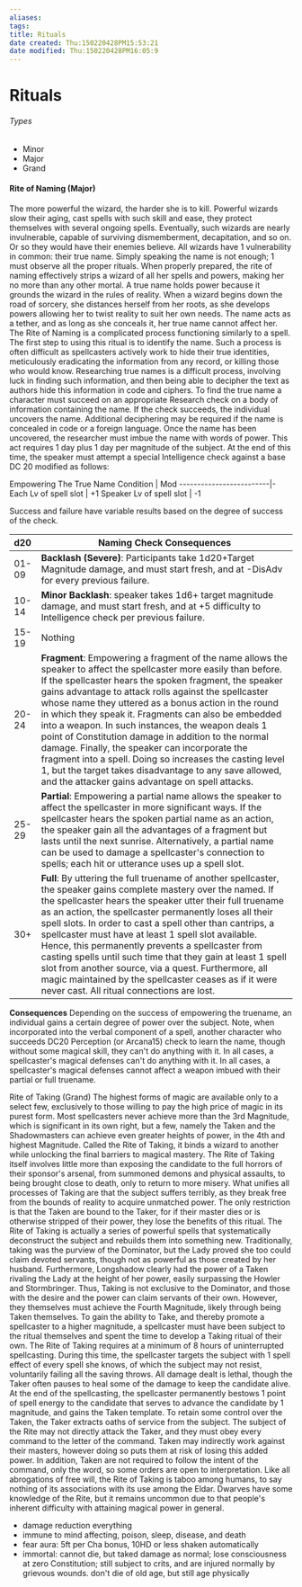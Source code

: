 ```yaml
---
aliases: 
tags: 
title: Rituals
date created: Thu:150220428PM15:53:21
date modified: Thu:150220428PM16:05:9
---
```

# Rituals

###### Types
- Minor
- Major
- Grand

#### Rite of Naming (Major)
The more powerful the wizard, the harder she is to kill. Powerful wizards slow their aging, cast spells with such skill and ease, they protect themselves with several ongoing spells. Eventually, such wizards are nearly invulnerable, capable of surviving dismemberment, decapitation, and so on. Or so they would have their enemies believe.
All wizards have 1 vulnerability in common: their true name. Simply speaking the name is not enough; 1 must observe all the proper rituals. When properly prepared, the rite of naming effectively strips a wizard of all her spells and powers, making her no more than any other mortal. A true name holds power because it grounds the wizard in the rules of reality. When a wizard begins down the road of sorcery, she distances herself from her roots, as she develops powers allowing her to twist reality to suit her own needs. The name acts as a tether, and as long as she conceals it, her true name cannot affect her.
The Rite of Naming is a complicated process functioning similarly to a spell. The first step to using this ritual is to identify the name. Such a process is often difficult as spellcasters actively work to hide their true identities, meticulously eradicating the information from any record, or killing those who would know. Researching true names is a difficult process, involving luck in finding such information, and then being able to decipher the text as authors hide this information in code and ciphers. To find the true name a character must succeed on an appropriate Research check on a body of information containing the name. If the check succeeds, the individual uncovers the name. Additional deciphering may be required if the name is concealed in code or a foreign language.
Once the name has been uncovered, the researcher must imbue the name with words of power. This act requires 1 day plus 1 day per magnitude of the subject. At the end of this time, the speaker must attempt a special Intelligence check against a base DC 20 modified as follows:

Empowering The True Name
Condition                | Mod
-------------------------|-
Each Lv of spell slot    | +1
Speaker Lv of spell slot | -1

Success and failure have variable results based on the degree of success of the check.


| d20   | Naming Check Consequences                                                                                                                                                                                                                                                                                                                                                                                                                                                                                                                                                                                                                                                                   |
|:----- | ------------------------------------------------------------------------------------------------------------------------------------------------------------------------------------------------------------------------------------------------------------------------------------------------------------------------------------------------------------------------------------------------------------------------------------------------------------------------------------------------------------------------------------------------------------------------------------------------------------------------------------------------------------------------------------------- |
| 01-09 | **Backlash (Severe)**: Participants take 1d20+Target Magnitude damage, and must start fresh, and at -DisAdv for every previous failure.                                                                                                                                                                                                                                                                                                                                                                                                                                                                                                                                                     |
| 10-14 | **Minor Backlash**: speaker takes 1d6+ target magnitude damage, and must start fresh, and at +5 difficulty to Intelligence check per previous failure.                                                                                                                                                                                                                                                                                                                                                                                                                                                                                                                                      |
| 15-19 | Nothing                                                                                                                                                                                                                                                                                                                                                                                                                                                                                                                                                                                                                                                                                     |
| 20-24 | **Fragment**: Empowering a fragment of the name allows the speaker to affect the spellcaster more easily than before. If the spellcaster hears the spoken fragment, the speaker gains advantage to attack rolls against the spellcaster whose name they uttered as a bonus action in the round in which they speak it. Fragments can also be embedded into a weapon. In such instances, the weapon deals 1 point of Constitution damage in addition to the normal damage. Finally, the speaker can incorporate the fragment into a spell. Doing so increases the casting level 1, but the target takes disadvantage to any save allowed, and the attacker gains advantage on spell attacks. |
| 25-29 | **Partial**: Empowering a partial name allows the speaker to affect the spellcaster in more significant ways. If the spellcaster hears the spoken partial name as an action, the speaker gain all the advantages of a fragment but lasts until the next sunrise. Alternatively, a partial name can be used to damage a spellcaster's connection to spells; each hit or utterance uses up a spell slot.                                                                                                                                                                                                                                                                                      |
| 30+   | **Full**: By uttering the full truename of another spellcaster, the speaker gains complete mastery over the named. If the spellcaster hears the speaker utter their full truename as an action, the spellcaster permanently loses all their spell slots. In order to cast a spell other than cantrips, a spellcaster must have at least 1 spell slot available. Hence, this permanently prevents a spellcaster from casting spells until such time that they gain at least 1 spell slot from another source, via a quest. Furthermore, all magic maintained by the spellcaster ceases as if it were never cast. All ritual connections are lost.                                            |

**Consequences**
Depending on the success of empowering the truename, an individual gains a certain degree of power over the subject. Note, when incorporated into the verbal component of a spell, another character who succeeds DC20 Perception (or Arcana15) check to learn the name, though without some magical skill, they can't do anything with it. In all cases, a spellcaster's magical defenses can't do anything with it. In all cases, a spellcaster's magical defenses cannot affect a weapon imbued with their partial or full truename.

Rite of Taking (Grand)
The highest forms of magic are available only to a select few, exclusively to those willing to pay the high price of magic in its purest form. Most spellcasters never achieve more than the 3rd Magnitude, which is significant in its own right, but a few, namely the Taken and the Shadowmasters can achieve even greater heights of power, in the 4th and highest Magnitude. Called the Rite of Taking, it binds a wizard to another while unlocking the final barriers to magical mastery.
The Rite of Taking itself involves little more than exposing the candidate to the full horrors of their sponsor's arsenal, from summoned demons and physical assaults, to being brought close to death, only to return to more misery. What unifies all processes of Taking are that the subject suffers terribly, as they break free from the bounds of reality to acquire unmatched power. The only restriction is that the Taken are bound to the Taker, for if their master dies or is otherwise stripped of their power, they lose the benefits of this ritual.
The Rite of Taking is actually a series of powerful spells that systematically deconstruct the subject and rebuilds them into something new. Traditionally, taking was the purview of the Dominator, but the Lady proved she too could claim devoted servants, though not as powerful as those created by her husband.
Furthermore, Longshadow clearly had the power of a Taken rivaling the Lady at the height of her power, easily surpassing the Howler and Stormbringer. Thus, Taking is not exclusive to the Dominator, and those with the desire and the power can claim servants of their own. However, they themselves must achieve the Fourth Magnitude, likely through being Taken themselves.
To gain the ability to Take, and thereby promote a spellcaster to a higher magnitude, a spellcaster must have been subject to the ritual themselves and spent the time to develop a Taking ritual of their own.
The Rite of Taking requires at a minimum of 8 hours of uninterrupted spellcasting. During this time, the spellcaster targets the subject with 1 spell effect of every spell she knows, of which the subject may not resist, voluntarily failing all the saving throws. All damage dealt is lethal, though the Taker often pauses to heal some of the damage to keep the candidate alive. At the end of the spellcasting, the spellcaster permanently bestows 1 point of spell energy to the candidate that serves to advance the candidate by 1 magnitude, and gains the Taken template.
To retain some control over the Taken, the Taker extracts oaths of service from the subject. The subject of the Rite may not directly attack the Taker, and they must obey every command to the letter of the command. Taken may indirectly work against their masters, however doing so puts them at risk of losing this added power. In addition, Taken are not required to follow the intent of the command, only the word, so some orders are open to interpretation.
Like all abrogations of free will, the Rite of Taking is taboo among humans, to say nothing of its associations with its use among the Eldar. Dwarves have some knowledge of the Rite, but it remains uncommon due to that people's inherent difficulty with attaining magical power in general.

- damage reduction everything
- immune to mind affecting, poison, sleep, disease, and death
- fear aura: 5ft per Cha bonus, 10HD or less shaken automatically
- immortal: cannot die, but taked damage as normal; lose consciousness at zero Constitution; still subject to crits, and are injured normally by grievous wounds. don't die of old age, but still age physically
